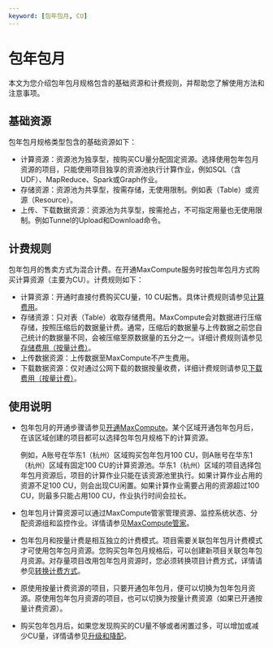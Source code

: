 ```yaml
---
keyword: [包年包月, CU]
---
```


# 包年包月

本文为您介绍包年包月规格包含的基础资源和计费规则，并帮助您了解使用方法和注意事项。

## 基础资源

包年包月规格类型包含的基础资源如下：

-   计算资源：资源池为独享型，按购买CU量分配固定资源。选择使用包年包月资源的项目，只能使用项目独享的资源池执行计算作业，例如SQL（含UDF）、MapReduce、Spark或Graph作业。
-   存储资源：资源池为共享型，按需存储，无使用限制。例如表（Table）或资源（Resource）。
-   上传、下载数据资源：资源池为共享型，按需抢占，不可指定用量也无使用限制。例如Tunnel的Upload和Download命令。

## 计费规则

包年包月的售卖方式为混合计费。在开通MaxCompute服务时按包年包月方式购买计算资源（主要为CU）。计费规则如下：

-   计算资源：开通时直接付费购买CU量，10 CU起售。具体计费规则请参见[计算费用](/intl.zh-CN/产品定价/计算费用.md)。
-   存储资源：只对表（Table）收取存储费用。MaxCompute会对数据进行压缩存储，按照压缩后的数据量计费。通常，压缩后的数据量与上传数据之前您自己统计的数据量不同，会被压缩至原数据量的五分之一。详细计费规则请参见[存储费用（按量计费）](/intl.zh-CN/产品定价/存储费用（按量计费）.md)。
-   上传数据资源：上传数据至MaxCompute不产生费用。
-   下载数据资源：仅对通过公网下载的数据按量收费，详细计费规则请参见[下载费用（按量计费）](/intl.zh-CN/产品定价/下载费用（按量计费）.md)。

## 使用说明

-   包年包月的开通步骤请参见[开通MaxCompute](/intl.zh-CN/准备工作/开通MaxCompute.md)。某个区域开通包年包月后，在该区域创建的项目都可以选择包年包月规格下的计算资源。

    例如，A账号在华东1（杭州）区域购买包年包月100 CU，则A账号在华东1（杭州）区域有固定100 CU的计算资源池。华东1（杭州）区域的项目选择包年包月资源后，项目的计算作业只能在该资源池里执行。如果计算作业占用的资源不足100 CU，则会出现CU闲置。如果计算作业需要占用的资源超过100 CU，则最多只能占用100 CU，作业执行时间会拉长。

-   包年包月计算资源可以通过MaxCompute管家管理资源、监控系统状态、分配资源组和监控作业。详情请参见[MaxCompute管家](/intl.zh-CN/管理/资源和作业管理/MaxCompute管家.md)。
-   包年包月和按量计费是相互独立的计费模式。项目需要关联包年包月计费模式才可使用包年包月资源。您购买包年包月规格后，可以创建新项目关联包年包月资源。对存量项目改用包年包月资源时，您必须转换项目计费方式，详情请参见[转换计费方式](/intl.zh-CN/产品定价/转换计费方式.md)。
-   原使用按量计费资源的项目，只要开通包年包月，便可以切换为包年包月资源。原使用包年包月资源的项目，也可以切换为按量计费资源（如果已开通按量计费资源）。
-   购买包年包月后，如果您发现购买的CU量不够或者闲置过多，可以增加或减少CU量，详情请参见[升级和降配](/intl.zh-CN/产品定价/升级和降配.md)。


